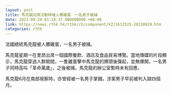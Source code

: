 ```yaml
---
layout: post
title: 馬克龍出席活動時被人擲雞蛋　一名男子被捕
date: 2021-09-28 01:18:37.000000000 +08:00
link: https://news.rthk.hk/rthk/ch/component/k2/1612525-20210928.htm
categories: rthk
---
```


法國總統馬克龍被人擲雞蛋，一名男子被捕。

馬克龍星期一在里昂出席一個國際餐飲、酒店及食品貿易博覽。當地傳媒的片段顯示，馬克龍穿過人群期間，一隻雞蛋擊中馬克龍的膊頭後彈起，並無爆開，一名男子同時高叫「革命萬歲」，之後被捕，馬克龍的辦公室暫時未有回應。

馬克龍6月在南部視察時，亦曾經被一名男子掌摑，涉案男子早前被判入獄四個月。
